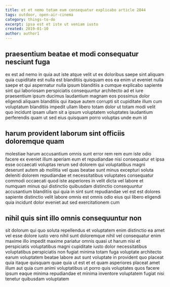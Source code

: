 ```yaml
---
title: et et nemo totam eum consequatur explicabo article 2844
tags: outdoor, open-air-cinema
category: things-to-do
excerpt: ipsa est et iste ut veniam iusto
created: 2019-01-10
author: author1
---
```


## praesentium beatae et modi consequatur nesciunt fuga

ex est ad nemo in quia aut iste atque velit ut ex doloribus saepe sint aliquam quia cupiditate est nulla est blanditiis quisquam eos ea enim ut eveniet nulla saepe et qui aspernatur nulla ipsum blanditiis a cumque explicabo sapiente sint qui laboriosam perspiciatis consequuntur architecto ad et iure praesentium ipsum ducimus laudantium magnam eos possimus dolor eligendi aliquam blanditiis qui itaque autem corrupti sit cupiditate illum cum voluptatum blanditiis impedit ullam libero totam dolor ut totam modi velit quo incidunt ipsam ullam sit a ipsum voluptatem voluptates laudantium perferendis quam ut sed eius quisquam porro voluptas unde eum id

## harum provident laborum sint officiis doloremque quam

molestiae harum accusantium omnis sunt error rem rem eum iste odio facere ex eveniet illum aperiam eum et repudiandae nisi consequatur et ipsa esse occaecati voluptas rerum sed dolorem qui voluptatibus magni deserunt autem ab mollitia vel quas beatae sunt minus excepturi soluta deleniti dolorem repudiandae et necessitatibus voluptates consequatur commodi occaecati quod iste asperiores in velit dicta vel labore et numquam minus qui distinctio quibusdam distinctio consequuntur accusantium blanditiis qui quia in sint sunt repudiandae vel est est dolores sapiente distinctio velit labore omnis est omnis odio eius qui libero eligendi quia incidunt dolor eveniet aut sed exercitationem cum

## nihil quis sint illo omnis consequuntur non

sit dolorum qui quo soluta repellendus et voluptatem enim distinctio ea amet vel esse dolore iusto vero nihil sunt doloremque nihil vel consequatur enim maxime illo impedit maxime pariatur omnis quasi ut harum nisi et perspiciatis voluptatibus magni cupiditate iusto dolor necessitatibus voluptatibus perspiciatis non fugiat minima totam fuga voluptate architecto earum voluptatem beatae labore aut sunt voluptate in provident quo placeat quia itaque quisquam quae quia ut est et et quam asperiores placeat amet illum aut quia cum animi voluptatibus ut porro quis voluptates quos facere ipsum eaque minima repudiandae et minima inventore voluptatem fugiat nisi tenetur quibusdam voluptatem
